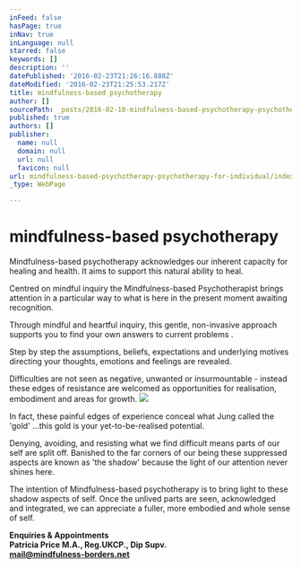 ```yaml
---
inFeed: false
hasPage: true
inNav: true
inLanguage: null
starred: false
keywords: []
description: ''
datePublished: '2016-02-23T21:26:16.888Z'
dateModified: '2016-02-23T21:25:53.217Z'
title: mindfulness-based psychotherapy
author: []
sourcePath: _posts/2016-02-10-mindfulness-based-psychotherapy-psychotherapy-for-individual.md
published: true
authors: []
publisher:
  name: null
  domain: null
  url: null
  favicon: null
url: mindfulness-based-psychotherapy-psychotherapy-for-individual/index.html
_type: WebPage

---
```

# mindfulness-based psychotherapy

Mindfulness-based psychotherapy acknowledges our inherent capacity for healing and health. It aims to support this natural ability to heal.

Centred on mindful inquiry the Mindfulness-based Psychotherapist brings attention in a particular way to what is here in the present moment awaiting recognition.

Through mindful and heartful inquiry, this gentle, non-invasive approach supports you to find your own answers to current problems .

Step by step the assumptions, beliefs, expectations and underlying motives directing your thoughts, emotions and feelings are revealed.

Difficulties are not seen as  negative, unwanted or insurmountable - instead these edges of resistance are welcomed as opportunities for realisation, embodiment and areas for growth.
![](https://the-grid-user-content.s3-us-west-2.amazonaws.com/6932af9b-864f-438a-b5d3-6e5e60d7a5bd.JPG)

In fact, these painful edges of experience conceal what Jung called the 'gold' ...this gold is your yet-to-be-realised potential. 

Denying, avoiding, and resisting what we find difficult means parts of our self  are split off. Banished to the far corners of our being these suppressed aspects are known as 'the shadow' because the light of our attention never shines here. 

The intention of Mindfulness-based psychotherapy is to bring light to these shadow aspects of self. Once the unlived parts are seen, acknowledged and integrated, we can appreciate a fuller, more embodied and whole sense of self.

**Enquiries & Appointments  
**Patricia Price M.A., Reg.UKCP., Dip Supv.  
mail@mindfulness-borders.net****